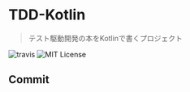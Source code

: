 # TDD-Kotlin

>  テスト駆動開発の本をKotlinで書くプロジェクト

![travis](https://travis-ci.org/nkgrnkgr/tdd-kotlin.svg?branch=master)
![MIT License](https://img.shields.io/badge/license-MIT-blue.svg?style=flass)

## Commit